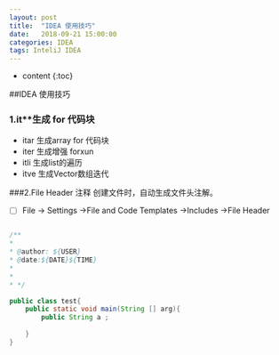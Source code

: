 ```yaml
---
layout: post
title:  "IDEA 使用技巧"
date:   2018-09-21 15:00:00
categories: IDEA
tags: InteliJ IDEA
---
```


* content
{:toc}

##IDEA 使用技巧

### 1.it**生成 for 代码块

* itar 生成array for 代码块
* iter 生成增强 forxun
* itli 生成list的遍历
* itve 生成Vector数组迭代

###2.File Header 注释
创建文件时，自动生成文件头注解。

- [ ] File -> Settings ->File and Code Templates ->Includes ->File Header
```java

/**
* 
* @author: ${USER}
* @date:${DATE}${TIME}
* 
* 
* */

public class test{
    public static void main(String [] arg){
        public String a ;
        
    }
}

```




